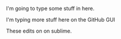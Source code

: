 I'm going to type some stuff in here.

I'm typing more stuff here on the GitHub GUI

These edits on on sublime.
